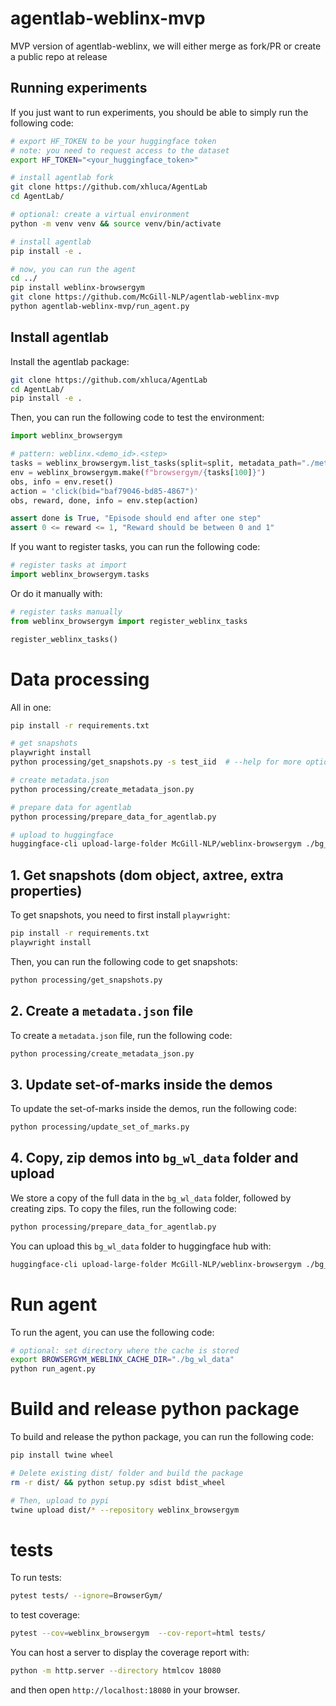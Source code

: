 # agentlab-weblinx-mvp

MVP version of agentlab-weblinx, we will either merge as fork/PR or create a public repo at release

## Running experiments

If you just want to run experiments, you should be able to simply run the following code:

```bash
# export HF_TOKEN to be your huggingface token
# note: you need to request access to the dataset
export HF_TOKEN="<your_huggingface_token>"

# install agentlab fork
git clone https://github.com/xhluca/AgentLab
cd AgentLab/

# optional: create a virtual environment
python -m venv venv && source venv/bin/activate

# install agentlab
pip install -e .

# now, you can run the agent
cd ../
pip install weblinx-browsergym
git clone https://github.com/McGill-NLP/agentlab-weblinx-mvp
python agentlab-weblinx-mvp/run_agent.py
```

## Install agentlab

Install the agentlab package:

```bash
git clone https://github.com/xhluca/AgentLab
cd AgentLab/
pip install -e .
```

Then, you can run the following code to test the environment:

```python
import weblinx_browsergym

# pattern: weblinx.<demo_id>.<step>
tasks = weblinx_browsergym.list_tasks(split=split, metadata_path="./metadata.json")
env = weblinx_browsergym.make(f"browsergym/{tasks[100]}")
obs, info = env.reset()
action = 'click(bid="baf79046-bd85-4867")'
obs, reward, done, info = env.step(action)

assert done is True, "Episode should end after one step"
assert 0 <= reward <= 1, "Reward should be between 0 and 1"
```

If you want to register tasks, you can run the following code:

```python
# register tasks at import
import weblinx_browsergym.tasks
```

Or do it manually with:

```python
# register tasks manually
from weblinx_browsergym import register_weblinx_tasks

register_weblinx_tasks()
```

# Data processing

All in one:

```bash
pip install -r requirements.txt

# get snapshots
playwright install
python processing/get_snapshots.py -s test_iid  # --help for more options

# create metadata.json
python processing/create_metadata_json.py

# prepare data for agentlab
python processing/prepare_data_for_agentlab.py

# upload to huggingface
huggingface-cli upload-large-folder McGill-NLP/weblinx-browsergym ./bg_wl_data --repo-type=dataset
```

## 1. Get snapshots (dom object, axtree, extra properties)

To get snapshots, you need to first install `playwright`:

```bash
pip install -r requirements.txt
playwright install
```

Then, you can run the following code to get snapshots:

```bash
python processing/get_snapshots.py
```

## 2. Create a `metadata.json` file

To create a `metadata.json` file, run the following code:

```bash
python processing/create_metadata_json.py
```

## 3. Update set-of-marks inside the demos

To update the set-of-marks inside the demos, run the following code:

```bash
python processing/update_set_of_marks.py
```

## 4. Copy, zip demos into `bg_wl_data` folder and upload

We store a copy of the full data in the `bg_wl_data` folder, followed by creating zips. To copy the files, run the following code:

```bash
python processing/prepare_data_for_agentlab.py
```

You can upload this `bg_wl_data` folder to huggingface hub with:

```bash
huggingface-cli upload-large-folder McGill-NLP/weblinx-browsergym ./bg_wl_data --repo-type=dataset
```

# Run agent

To run the agent, you can use the following code:

```bash
# optional: set directory where the cache is stored
export BROWSERGYM_WEBLINX_CACHE_DIR="./bg_wl_data"
python run_agent.py
```

# Build and release python package

To build and release the python package, you can run the following code:

```bash
pip install twine wheel

# Delete existing dist/ folder and build the package
rm -r dist/ && python setup.py sdist bdist_wheel

# Then, upload to pypi
twine upload dist/* --repository weblinx_browsergym
```

# tests

To run tests:

```bash
pytest tests/ --ignore=BrowserGym/
```

to test coverage:
```bash
pytest --cov=weblinx_browsergym  --cov-report=html tests/
```

You can host a server to display the coverage report with:

```bash
python -m http.server --directory htmlcov 18080
```

and then open `http://localhost:18080` in your browser.